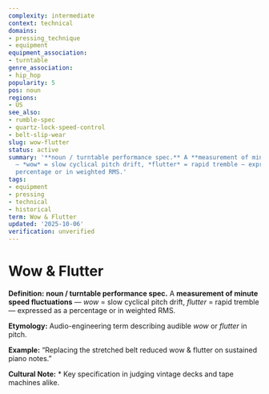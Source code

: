 ```yaml
---
complexity: intermediate
context: technical
domains:
- pressing_technique
- equipment
equipment_association:
- turntable
genre_association:
- hip_hop
popularity: 5
pos: noun
regions:
- US
see_also:
- rumble-spec
- quartz-lock-speed-control
- belt-slip-wear
slug: wow-flutter
status: active
summary: '**noun / turntable performance spec.** A **measurement of minute speed fluctuations**
  — *wow* = slow cyclical pitch drift, *flutter* = rapid tremble — expressed as a
  percentage or in weighted RMS.'
tags:
- equipment
- pressing
- technical
- historical
term: Wow & Flutter
updated: '2025-10-06'
verification: unverified
---
```


# Wow & Flutter

**Definition:** **noun / turntable performance spec.** A **measurement of minute speed fluctuations** — *wow* = slow cyclical pitch drift, *flutter* = rapid tremble — expressed as a percentage or in weighted RMS.

**Etymology:** Audio-engineering term describing audible *wow* or *flutter* in pitch.

**Example:** “Replacing the stretched belt reduced wow & flutter on sustained piano notes.”

**Cultural Note:** * Key specification in judging vintage decks and tape machines alike.

